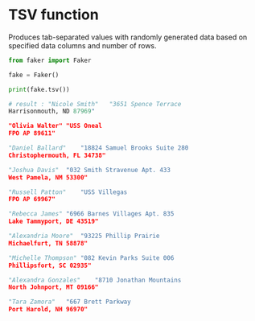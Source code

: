 # **TSV** function

Produces tab-separated values with randomly generated data based on specified data columns and number of rows.

```py
from faker import Faker

fake = Faker()

print(fake.tsv())

# result : "Nicole Smith"	"3651 Spence Terrace
Harrisonmouth, ND 87969"
"Olivia Walter"	"USS Oneal
FPO AP 89611"
"Daniel Ballard"	"18824 Samuel Brooks Suite 280
Christophermouth, FL 34738"
"Joshua Davis"	"032 Smith Stravenue Apt. 433
West Pamela, NM 53300"
"Russell Patton"	"USS Villegas
FPO AP 69967"
"Rebecca James"	"6966 Barnes Villages Apt. 835
Lake Tammyport, DE 43519"
"Alexandria Moore"	"93225 Phillip Prairie
Michaelfurt, TN 58878"
"Michelle Thompson"	"082 Kevin Parks Suite 006
Phillipsfort, SC 02935"
"Alexandra Gonzales"	"8710 Jonathan Mountains
North Johnport, MT 09166"
"Tara Zamora"	"667 Brett Parkway
Port Harold, NH 96970"

```
